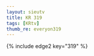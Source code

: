 ```yaml
--- 
layout: sieutv
title: KR 319
tags: [KRtv]
thumb_re: everyon319
---
```

{% include edge2 key="319" %} 
